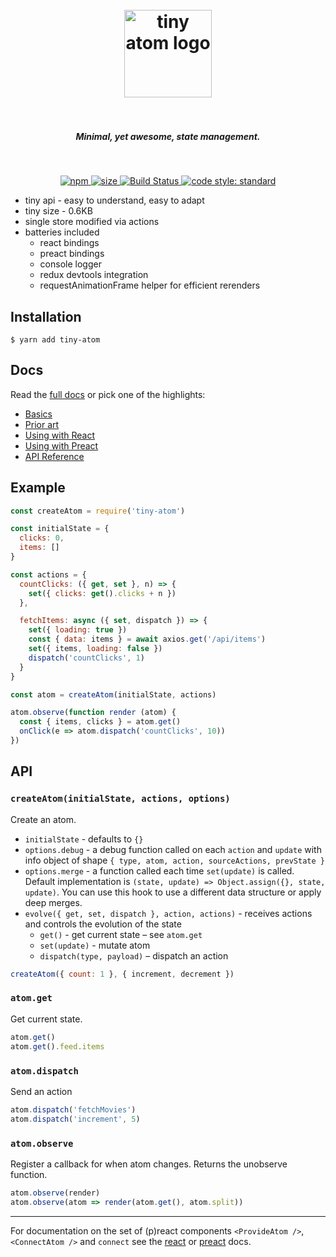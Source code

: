 <h1 align="center">
  <br>
  <img src="https://user-images.githubusercontent.com/324440/32469476-cf1a8918-c34a-11e7-8ad2-c7a0c33d373c.png" alt="tiny atom logo" title="tiny atom logo" width='140px'>
  <br>
  <br>
</h1>

<h5 align="center">Minimal, yet awesome, state management.</h5>
<br />

<p align="center">
  <a href="https://www.npmjs.com/package/tiny-atom">
    <img src="https://img.shields.io/npm/v/tiny-atom.svg" alt="npm" />
  </a>
  <a href="http://img.badgesize.io/https://cdn.jsdelivr.net/npm/tiny-atom/index.min.js?compression=gzip">
    <img src="http://img.badgesize.io/https://cdn.jsdelivr.net/npm/tiny-atom/index.min.js?compression=gzip" alt="size" />
  </a>
  <a href="https://travis-ci.org/QubitProducts/tiny-atom">
    <img src="https://travis-ci.org/QubitProducts/tiny-atom.svg?branch=master" alt="Build Status" />
  </a>
  <a href="https://github.com/standard/standard">
    <img src="https://img.shields.io/badge/code_style-standard-brightgreen.svg" alt="code style: standard" />
  </a>
</p>

* tiny api - easy to understand, easy to adapt
* tiny size - 0.6KB
* single store modified via actions
* batteries included
  * react bindings
  * preact bindings
  * console logger
  * redux devtools integration
  * requestAnimationFrame helper for efficient rerenders

## Installation

    $ yarn add tiny-atom

## Docs

Read the [full docs](https://qubitproducts.github.io/tiny-atom) or pick one of the highlights:

  * [Basics](https://qubitproducts.github.io/tiny-atom/basics)
  * [Prior art](https://qubitproducts.github.io/tiny-atom/prior-art)
  * [Using with React](https://qubitproducts.github.io/tiny-atom/using-with-react)
  * [Using with Preact](https://qubitproducts.github.io/tiny-atom/using-with-preact)
  * [API Reference](https://qubitproducts.github.io/tiny-atom/api-reference)

## Example

```js
const createAtom = require('tiny-atom')

const initialState = {
  clicks: 0,
  items: []
}

const actions = {
  countClicks: ({ get, set }, n) => {
    set({ clicks: get().clicks + n })
  },

  fetchItems: async ({ set, dispatch }) => {
    set({ loading: true })
    const { data: items } = await axios.get('/api/items')
    set({ items, loading: false })
    dispatch('countClicks', 1)
  }
}

const atom = createAtom(initialState, actions)

atom.observe(function render (atom) {
  const { items, clicks } = atom.get()
  onClick(e => atom.dispatch('countClicks', 10))
})
```

## API

### `createAtom(initialState, actions, options)`

Create an atom.

* `initialState` - defaults to `{}`
* `options.debug` - a debug function called on each `action` and `update` with info object of shape `{ type, atom, action, sourceActions, prevState }`
* `options.merge` - a function called each time `set(update)` is called. Default implementation is `(state, update) => Object.assign({}, state, update)`. You can use this hook to use a different data structure or apply deep merges.
* `evolve({ get, set, dispatch }, action, actions)` - receives actions and controls the evolution of the state
  * `get()` - get current state – see `atom.get`
  * `set(update)` - mutate atom
  * `dispatch(type, payload)` – dispatch an action

```js
createAtom({ count: 1 }, { increment, decrement })
```

### `atom.get`

Get current state.

```js
atom.get()
atom.get().feed.items
```

### `atom.dispatch`

Send an action

```js
atom.dispatch('fetchMovies')
atom.dispatch('increment', 5)
```

### `atom.observe`

Register a callback for when atom changes. Returns the unobserve function.

```js
atom.observe(render)
atom.observe(atom => render(atom.get(), atom.split))
```

---

For documentation on the set of (p)react components `<ProvideAtom />`, `<ConnectAtom />` and `connect` see the [react](https://qubitproducts.github.io/tiny-atom/using-with-react) or [preact](https://qubitproducts.github.io/tiny-atom/using-with-preact) docs.
